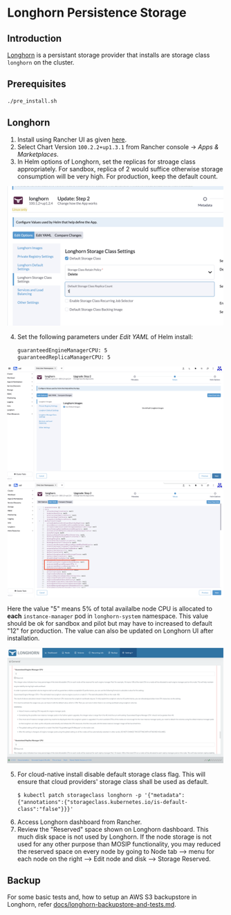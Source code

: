 # Longhorn Persistence Storage

## Introduction
[Longhorn](https://longhorn.io) is a persistant storage provider that installs are storage class `longhorn` on the cluster.

## Prerequisites
```sh
./pre_install.sh
```

## Longhorn
1. Install using Rancher UI as given [here](https://longhorn.io/docs/latest/deploy/install/install-with-rancher/).
1. Select Chart Version `100.2.2+up1.3.1` from Rancher console -> _Apps & Marketplaces_.
1. In Helm options of Longhorn, set the replicas for stroage class appropriately. For sandbox, replica of 2 would suffice otherwise storage consumption will be very high. For production, keep the default count.

 <img src="../../docs/_images/storage-class-replicas.png" width="500">
 
4. Set the following parameters under _Edit YAML_ of Helm install: 
    ```
    guaranteedEngineManagerCPU: 5
    guaranteedReplicaManagerCPU: 5
    ```
 
  <img src="../../docs/_images/longhorn-1.png" width="500">

  <img src="../../docs/_images/longhorn-2.png" width="500">

Here the value "5" means 5% of total availalbe node CPU is allocated to **each** `instance-manager` pod in `longhorn-system` namespace. This value should be ok for sandbox and pilot but may have to increased to default "12" for production. The value can also be updated on Longhorn UI after installation.

  <img src="../../docs/_images/longhorn-3.png" width="500">

5. For cloud-native install disable default storage class flag. This will ensure that cloud providers' storage class shall be used as default. 
	```
	$ kubectl patch storageclass longhorn -p '{"metadata": {"annotations":{"storageclass.kubernetes.io/is-default-class":"false"}}}'
	```
6. Access Longhorn dashboard from Rancher.
7. Review the "Reserved" space shown on Longhorn dashboard. This much disk space is not used by Longhorn. If the node storage is not used for any other purpose than MOSIP functionality, you may reduced the reserved space on every node by going to Node tab --> menu for each node on the right --> Edit node and disk --> Storage Reserved.

## Backup
For some basic tests and, how to setup an AWS S3 backupstore in Longhorn, refer [docs/longhorn-backupstore-and-tests.md](../../docs/longhorn-backupstore-and-tests.md).
